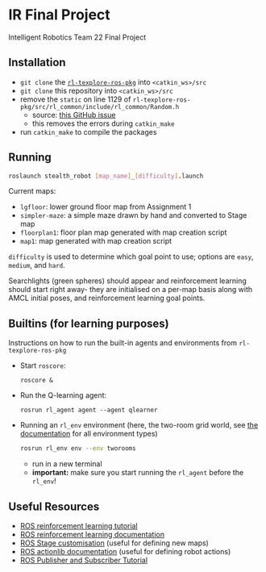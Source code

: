 # IR Final Project
Intelligent Robotics Team 22 Final Project

## Installation

- `git clone` the
  [`rl-texplore-ros-pkg`](https://github.com/toddhester/rl-texplore-ros-pkg)
  into `<catkin_ws>/src`
- `git clone` this repository into `<catkin_ws>/src`
- remove the `static` on line 1129 of
  `rl-texplore-ros-pkg/src/rl_common/include/rl_common/Random.h`
  	- source: [this GitHub issue](https://github.com/toddhester/rl-texplore-ros-pkg/issues/7)
	- this removes the errors during `catkin_make`
- run `catkin_make` to compile the packages

## Running

```bash
roslaunch stealth_robot [map_name]_[difficulty].launch
```

Current maps:
- `lgfloor`: lower ground floor map from Assignment 1
- `simpler-maze`: a simple maze drawn by hand and converted to Stage map
- `floorplan1`: floor plan map generated with map creation script
- `map1`: map generated with map creation script

`difficulty` is used to determine which goal point to use; options are `easy`,
`medium`, and `hard`.

Searchlights (green spheres) should appear and reinforcement learning should
start right away- they are initialised on a per-map basis along with AMCL
initial poses, and reinforcement learning goal points.

## Builtins (for learning purposes)

Instructions on how to run the built-in agents and environments from
`rl-texplore-ros-pkg`

- Start `roscore`:
	```
	roscore &
	```

- Run the Q-learning agent:
	```
	rosrun rl_agent agent --agent qlearner
	```

- Running an `rl_env` environment (here, the two-room grid world, see
  [the documentation](http://wiki.ros.org/rl_env) for all environment types)
	```bash
	rosrun rl_env env --env tworooms
	```
	- run in a new terminal
	- **important:** make sure you start running the `rl_agent` before the
	  `rl_env`!

## Useful Resources
- [ROS reinforcement learning
  tutorial](http://wiki.ros.org/reinforcement_learning/Tutorials/Reinforcement%20Learning%20Tutorial)
- [ROS reinforcement learning
  documentation](http://wiki.ros.org/reinforcement_learning)
- [ROS Stage
  customisation](http://wiki.ros.org/turtlebot_stage/Tutorials/indigo/Customizing%20the%20Stage%20Simulator)
  (useful for defining new maps)
- [ROS actionlib documentation](http://wiki.ros.org/actionlib) (useful for
  defining robot actions)
- [ROS Publisher and Subscriber
  Tutorial](http://wiki.ros.org/ROS/Tutorials/WritingPublisherSubscriber%28python%29)
